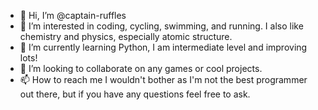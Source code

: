 - 👋 Hi, I’m @captain-ruffles
- 👀 I’m interested in coding, cycling, swimming, and running. I also like chemistry and physics, especially atomic structure.
- 🌱 I’m currently learning Python, I am intermediate level and improving lots!
- 💞️ I’m looking to collaborate on any games or cool projects.
- 📫 How to reach me I wouldn't bother as I'm not the best programmer out there, but if you have any questions feel free to ask.

<!---
captain-ruffles/captain-ruffles is a ✨ special ✨ repository because its `README.md` (this file) appears on your GitHub profile.
You can click the Preview link to take a look at your changes.
--->

